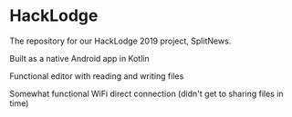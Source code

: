 # HackLodge
The repository for our HackLodge 2019 project, SplitNews.

Built as a native Android app in Kotlin

Functional editor with reading and writing files

Somewhat functional WiFi direct connection (didn't get to sharing files in time)
